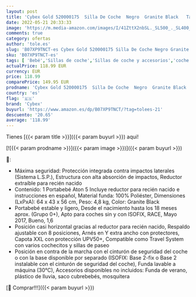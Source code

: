 ```yaml
---
layout: post
title: 'Cybex Gold 520000175  Silla De Coche  Negro  Granite Black   Talla Única  1'
date: 2022-05-21 20:33:33
image: 'https://m.media-amazon.com/images/I/41ZttX2nbSL._SL500_._SL400_.jpg'
comments: true
category: ofertas
author: 'tole.es'
slug: 'B07XP9TNCT-es Cybex Gold 520000175 Silla De Coche Negro Granite Black...'
sku: 'B07XP9TNCT-es'
tags: [ 'Bebé','Sillas de coche','Sillas de coche y accesorios','coche','cybex','de','silla','🇪🇸', ]
actualPrice: 118.99 EUR
currency: EUR
price: 118.99
comparePrice: 149.95 EUR
prodname: 'Cybex Gold 520000175  Silla De Coche  Negro  Granite Black   Talla Única  1'
country: 'es'
flag: '🇪🇸'
brand: 'Cybex'
buyurl: 'https://www.amazon.es/dp/B07XP9TNCT/?tag=tolees-21'
descuento: '20.65'
average: '118.99'
---
```


Tienes [{{< param title >}}]({{< param buyurl >}}) aqui!

[![{{< param prodname >}}]({{< param image >}})]({{< param buyurl >}})

🔎:

- Máxima seguridad: Protección integrada contra impactos laterales (Sistema L.S.P.), Estructura con alta absorción de impactos, Reductor extraíble para recién nacido
- Contenido: 1 Portabebé Aton 5 Incluye reductor para recién nacido e instrucciones en español, Material funda: 100% Poliéster, Dimensiones (LxPxA): 64 x 43 x 56 cm, Peso: 4,8 kg, Color: Granite Black
- Portabebé estable y ligero, Desde el nacimiento hasta los 18 meses aprox. (Grupo 0+), Apto para coches sin y con ISOFIX, RACE, Mayo 2017, Bueno, 1,6
- Posición casi horizontal gracias al reductor para recién nacido, Respaldo ajustable con 8 posiciones, Arnés en Y extra ancho con protectores, Capota XXL con protección UPV50+, Compatible como Travel System con varios cochecitos y sillas de paseo
- Posición en contra de la marcha con el cinturón de seguridad del coche o con la base disponible por separado (ISOFIX: Base 2-fix o Base 2 instalable con el cinturón de seguridad del coche), Funda lavable a máquina (30°C), Accesorios disponibles no incluidos: Funda de verano, plástico de lluvia, saco cubrebebés, mosquitera

[🛒 Comprar!!!]({{< param buyurl >}})
